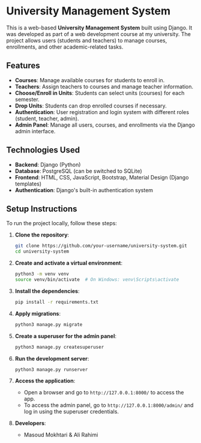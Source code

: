 # University Management System

This is a web-based **University Management System** built using Django. It was developed as part of a web development course at my university. The project allows users (students and teachers) to manage courses, enrollments, and other academic-related tasks.

## Features

- **Courses**: Manage available courses for students to enroll in.
- **Teachers**: Assign teachers to courses and manage teacher information.
- **Choose/Enroll in Units**: Students can select units (courses) for each semester.
- **Drop Units**: Students can drop enrolled courses if necessary.
- **Authentication**: User registration and login system with different roles (student, teacher, admin).
- **Admin Panel**: Manage all users, courses, and enrollments via the Django admin interface.

## Technologies Used

- **Backend**: Django (Python)
- **Database**: PostgreSQL (can be switched to SQLite)
- **Frontend**: HTML, CSS, JavaScript, Bootstrap, Material Design (Django templates)
- **Authentication**: Django's built-in authentication system

## Setup Instructions

To run the project locally, follow these steps:

1. **Clone the repository**:
    ```bash
    git clone https://github.com/your-username/university-system.git
    cd university-system
    ```

2. **Create and activate a virtual environment**:
    ```bash
    python3 -m venv venv
    source venv/bin/activate  # On Windows: venv\Scripts\activate
    ```

3. **Install the dependencies**:
    ```bash
    pip install -r requirements.txt
    ```

4. **Apply migrations**:
    ```bash
    python3 manage.py migrate
    ```

5. **Create a superuser for the admin panel**:
    ```bash
    python3 manage.py createsuperuser
    ```

6. **Run the development server**:
    ```bash
    python3 manage.py runserver
    ```

7. **Access the application**:
    - Open a browser and go to `http://127.0.0.1:8000/` to access the app.
    - To access the admin panel, go to `http://127.0.0.1:8000/admin/` and log in using the superuser credentials.



8. **Developers**: 
	- Masoud Mokhtari & Ali Rahimi